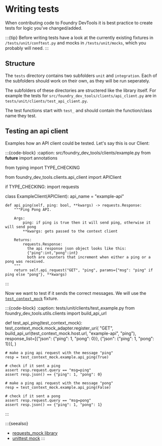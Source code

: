 # Writing tests

When contributing code to Foundry DevTools it is best practice to create tests for logic you've changed/added.

:::{tip}
Before writing tests have a look at the currently existing fixtures in `/tests/unit/conftest.py` and mocks in `/tests/unit/mocks`, which you probably will need.
:::

## Structure

The `tests` directory contains two subfolders `unit` and `integration`.
Each of the subfolders should work on their own, as they will be run seperately.

The subfolders of these directories are structered like the library itself.
For example the tests for `src/foundry_dev_tools/clients/api_client.py` are in `tests/unit/clients/test_api_client.py`.

The test functions start with `test_` and should contain the function/class name they test.


## Testing an api client

Examples how an API client could be tested.
Let's say this is our Client:

:::{code-block}
:caption: src/foundry_dev_tools/clients/example.py
from __future__ import annotations

from typing import TYPE_CHECKING

from foundry_dev_tools.clients.api_client import APIClient

if TYPE_CHECKING:
    import requests


class ExampleClient(APIClient):
    api_name = "example-api"

    def api_ping(self, ping: bool, **kwargs) -> requests.Response:
        """Ping Pong API.

        Args:
            ping: if ping is true then it will send ping, otherwise it will send pong
            **kwargs: gets passed to the context client

        Returns:
            requests.Response:
              the api response json object looks like this:
              {"ping":int,"pong":int}
              both are counters that increment when either a ping or a pong was received.
        """
        return self.api_request("GET", "ping", params={"msg": "ping" if ping else "pong"}, **kwargs)
:::

Now we want to test if it sends the correct messages. 
We will use the [`test_context_mock`](#tests.unit.conftest.test_context_mock) fixture.

:::{code-block}
:caption: tests/unit/clients/test_example.py
from foundry_dev_tools.utils.clients import build_api_url


def test_api_ping(test_context_mock):
    test_context_mock.mock_adapter.register_uri(
        "GET",
        build_api_url(test_context_mock.host.url, "example-api", "ping"),
        response_list=[{"json": {"ping": 1, "pong": 0}}, {"json": {"ping": 1, "pong": 1}}],
    )

    # make a ping api request with the message "ping"
    resp = test_context_mock.example.api_ping(True)

    # check if it sent a ping
    assert resp.request.query == "msg=ping"
    assert resp.json() == {"ping": 1, "pong": 0}

    # make a ping api request with the message "pong"
    resp = test_context_mock.example.api_ping(False)

    # check if it sent a pong
    assert resp.request.query == "msg=pong"
    assert resp.json() == {"ping": 1, "pong": 1}
:::


:::{seealso}
- [requests_mock library](https://requests-mock.readthedocs.io)
- [unittest mock](https://docs.python.org/3/library/unittest.mock.html)
:::
